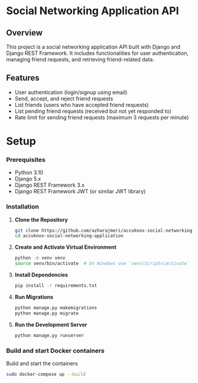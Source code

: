 # Social Networking Application API

## Overview

This project is a social networking application API built with Django and Django REST Framework. It includes
functionalities for user authentication, managing friend requests, and retrieving friend-related data.

## Features

- User authentication (login/signup using email)
- Send, accept, and reject friend requests
- List friends (users who have accepted friend requests)
- List pending friend requests (received but not yet responded to)
- Rate limit for sending friend requests (maximum 3 requests per minute)

# Setup

### Prerequisites

- Python 3.10
- Django 5.x
- Django REST Framework 3.x
- Django REST Framework JWT (or similar JWT library)

### Installation

1. **Clone the Repository**

   ```bash
   git clone https://github.com/azharajmeri/accuknox-social-networking-application.git
   cd accuknox-social-networking-application
   ```

2. **Create and Activate Virtual Environment**

   ```bash
   python -m venv venv
   source venv/bin/activate  # On Windows use `venv\Scripts\activate`
   ```

3. **Install Dependencies**

   ```bash
   pip install -r requirements.txt
   ```

4. **Run Migrations**

   ```bash
   python manage.py makemigrations
   python manage.py migrate
   ```

5. **Run the Development Server**

   ```bash
   python manage.py runserver
   ```

### Build and start Docker containers

Build and start the containers

```bash
sudo docker-compose up --build
````